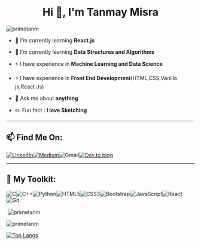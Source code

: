 <h1 align="center">Hi 👋, I'm Tanmay Misra</h1>
<p><img align="center" src="https://komarev.com/ghpvc/?username=primeTanM&style=flat-square" alt="primetanm" /></p>


- 🔭 I’m currently learning **React.js**

- 🔭 I’m currently learning **Data Structures and Algorithms**

- ⚡ I have experience in **Machine Learning and Data Science**
- ⚡ I have experience in **Front End Development**(HTML,CSS,Vanilla js,React Js)

- 💬 Ask me about **anything**

- ✏️ Fun fact : **I love Sketching**

---

## 📫 Find Me On: 
<a href = "https://www.linkedin.com/in/tanmay-misra/">![LinkedIn](https://img.shields.io/badge/linkedin-%230077B5.svg?style=for-the-badge&logo=linkedin&logoColor=white)</a><a href="https://medium.com/@tanmaymisra619">![Medium](https://img.shields.io/badge/Medium-12100E?style=for-the-badge&logo=medium&logoColor=white)</a><a>![Gmail](https://img.shields.io/badge/Gmail-D14836?style=for-the-badge&logo=gmail&logoColor=white&link=mailto:tanmaymisra619@gmail.com)</a><a href="https://dev.to/primetanm">![Dev.to blog](https://img.shields.io/badge/dev.to-0A0A0A?style=for-the-badge&logo=dev.to&logoColor=white)</a>

---

## 🧰 My Toolkit:

![C](https://img.shields.io/badge/c-%2300599C.svg?style=for-the-badge&logo=c&logoColor=white)![C++](https://img.shields.io/badge/c++-%2300599C.svg?style=for-the-badge&logo=c%2B%2B&logoColor=white)![Python](https://img.shields.io/badge/python-3670A0?style=for-the-badge&logo=python&logoColor=ffdd54)![HTML5](https://img.shields.io/badge/html5-%23E34F26.svg?style=for-the-badge&logo=html5&logoColor=white)![CSS3](https://img.shields.io/badge/css3-%231572B6.svg?style=for-the-badge&logo=css3&logoColor=white)![Bootstrap](https://img.shields.io/badge/bootstrap-%23563D7C.svg?style=for-the-badge&logo=bootstrap&logoColor=white)![JavaScript](https://img.shields.io/badge/javascript-%23323330.svg?style=for-the-badge&logo=javascript&logoColor=%23F7DF1E)![React](https://img.shields.io/badge/react-%2320232a.svg?style=for-the-badge&logo=react&logoColor=%2361DAFB)![Git](https://img.shields.io/badge/git-%23F05033.svg?style=for-the-badge&logo=git&logoColor=white)

<p>&nbsp;<img align="center" src="https://github-readme-stats.vercel.app/api?username=primetanm&theme=dark&show_icons=true&locale=en" alt="primetanm" /></p>

<p><img align="center" src="https://github-readme-streak-stats.herokuapp.com/?user=primetanm&theme=dark" alt="primetanm" /></p>

[![Top Langs](https://github-readme-stats.vercel.app/api/top-langs/?username=primeTanM&layout=compact&theme=dark)](https://github.com/anuraghazra/github-readme-stats)


